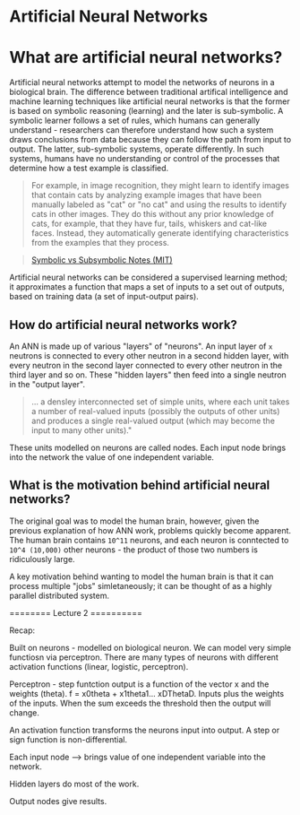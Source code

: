 # Artificial Neural Networks 

# What are artificial neural networks? 

Artificial neural networks attempt to model the networks of neurons in a biological brain. The difference between traditional artifical intelligence and machine learning techniques like artificial neural networks is that the former is based on symbolic reasoning (learning) and the later is sub-symbolic. A symbolic learner follows a set of rules, which humans can generally understand - researchers can therefore understand how such a system draws conclusions from data because they can follow the path from input to output. The latter, sub-symbolic systems, operate differently. In such systems, humans have no understanding or control of the processes that determine how a test example is classified. 

> For example, in image recognition, they might learn to identify images that contain cats by analyzing example images that have been manually labeled as "cat" or "no cat" and using the results to identify cats in other images. They do this without any prior knowledge of cats, for example, that they have fur, tails, whiskers and cat-like faces. Instead, they automatically generate identifying characteristics from the examples that they process.

> [Symbolic vs Subsymbolic Notes (MIT)](https://courses.media.mit.edu/2016spring/mass63//wp-content/uploads/sites/40/2016/02/Symbolic-vs.-Subsymbolic.pptx_.pdf)

Artificial neural networks can be considered a supervised learning method; it approximates a function that maps a set of inputs to a set out of outputs, based on training data (a set of input-output pairs). 

## How do artificial neural networks work?

An ANN is made up of various "layers" of "neurons". An input layer of `x` neutrons is connected to every other neutron in a second hidden layer, with every neutron in the second layer connected to every other neutron in the third layer and so on. These "hidden layers" then feed into a single neutron in the "output layer". 

> ... a densley interconnected set of simple units, where each unit takes a number of real-valued inputs (possibly the outputs of other units) and produces a single real-valued output (which may become the input to many other units)."

These units modelled on neurons are called nodes. Each input node brings into the network the value of one independent variable.

## What is the motivation behind artificial neural networks?

The original goal was to model the human brain, however, given the previous explanation of how ANN work, problems quickly become apparent. The human brain contains `10^11` neurons, and each neuron is conntected to `10^4 (10,000)` other neurons - the product of those two numbers is ridiculously large. 

A key motivation behind wanting to model the human brain is that it can process multiple "jobs" simletaneously; it can be thought of as a highly parallel distributed system. 


======== Lecture 2 ==========

Recap: 

Built on neurons - modelled on biological neuron. We can model very simple functiosn via perceptron. There are many types of neurons with different activation functions (linear, logistic, perceptron).

Perceptron - step funtction output is a function of the vector x and the weights (theta). f = x0theta + x1theta1... xDThetaD. Inputs plus the weights of the inputs. When the sum exceeds the threshold then the output will change. 

An activation function transforms the neurons input into output. A step or sign function is non-differential. 

Each input node --> brings value of one independent variable into the network. 

Hidden layers do most of the work. 

Output nodes give results.









